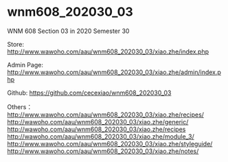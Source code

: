 # wnm608_202030_03
WNM 608 Section 03 in 2020 Semester 30

Store: 
http://www.wawoho.com/aau/wnm608_202030_03/xiao.zhe/index.php

Admin Page: http://www.wawoho.com/aau/wnm608_202030_03/xiao.zhe/admin/index.php

Github: 
https://github.com/cecexiao/wnm608_202030_03

Others：
http://www.wawoho.com/aau/wnm608_202030_03/xiao.zhe/recipes/
http://wawoho.com/aau/wnm608_202030_03/xiao.zhe/generic/
http://wawoho.com/aau/wnm608_202030_03/xiao.zhe/recipes
http://wawoho.com/aau/wnm608_202030_03/xiao.zhe/module_3/
http://www.wawoho.com/aau/wnm608_202030_03/xiao.zhe/styleguide/
http://www.wawoho.com/aau/wnm608_202030_03/xiao.zhe/notes/